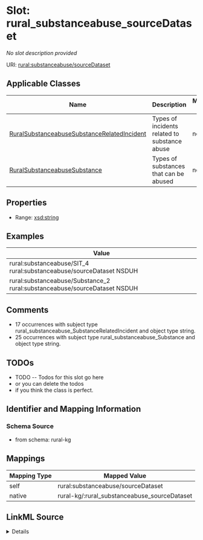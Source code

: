 

# Slot: rural_substanceabuse_sourceDataset


_No slot description provided_





URI: [rural:substanceabuse/sourceDataset](http://sail.ua.edu/ruralkg/substanceabuse/sourceDataset)



<!-- no inheritance hierarchy -->





## Applicable Classes

| Name | Description | Modifies Slot |
| --- | --- | --- |
| [RuralSubstanceabuseSubstanceRelatedIncident](../classes/RuralSubstanceabuseSubstanceRelatedIncident.md) | Types of incidents related to substance abuse |  no  |
| [RuralSubstanceabuseSubstance](../classes/RuralSubstanceabuseSubstance.md) | Types of substances that can be abused |  no  |







## Properties

* Range: [xsd:string](http://www.w3.org/2001/XMLSchema#string)






## Examples

| Value |
| --- |
| rural:substanceabuse/SIT_4 rural:substanceabuse/sourceDataset NSDUH |
| rural:substanceabuse/Substance_2 rural:substanceabuse/sourceDataset NSDUH |

## Comments

* 17 occurrences with subject type rural_substanceabuse_SubstanceRelatedIncident and object type string.
* 25 occurrences with subject type rural_substanceabuse_Substance and object type string.

## TODOs

* TODO -- Todos for this slot go here
* or you can delete the todos
* if you think the class is perfect.

## Identifier and Mapping Information







### Schema Source


* from schema: rural-kg




## Mappings

| Mapping Type | Mapped Value |
| ---  | ---  |
| self | rural:substanceabuse/sourceDataset |
| native | rural-kg/:rural_substanceabuse_sourceDataset |




## LinkML Source

<details>
```yaml
name: rural_substanceabuse_sourceDataset
description: No slot description provided
todos:
- TODO -- Todos for this slot go here
- or you can delete the todos
- if you think the class is perfect.
comments:
- 17 occurrences with subject type rural_substanceabuse_SubstanceRelatedIncident and
  object type string.
- 25 occurrences with subject type rural_substanceabuse_Substance and object type
  string.
examples:
- value: rural:substanceabuse/SIT_4 rural:substanceabuse/sourceDataset NSDUH
- value: rural:substanceabuse/Substance_2 rural:substanceabuse/sourceDataset NSDUH
from_schema: rural-kg
rank: 1000
slot_uri: rural:substanceabuse/sourceDataset
alias: rural_substanceabuse_sourceDataset
domain_of:
- rural_substanceabuse_Substance
- rural_substanceabuse_SubstanceRelatedIncident
range: string

```
</details>